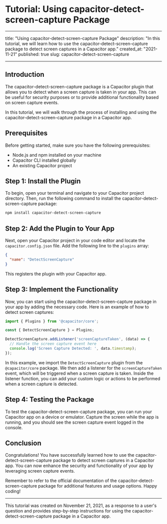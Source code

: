 # Tutorial: Using capacitor-detect-screen-capture Package

---

title: "Using capacitor-detect-screen-capture Package"
description: "In this tutorial, we will learn how to use the capacitor-detect-screen-capture package to detect screen captures in a Capacitor app."
created_at: "2021-11-21"
published: true
slug: capacitor-detect-screen-capture

---

## Introduction

The capacitor-detect-screen-capture package is a Capacitor plugin that allows you to detect when a screen capture is taken in your app. This can be useful for security purposes or to provide additional functionality based on screen capture events.

In this tutorial, we will walk through the process of installing and using the capacitor-detect-screen-capture package in a Capacitor app.

## Prerequisites

Before getting started, make sure you have the following prerequisites:

- Node.js and npm installed on your machine
- Capacitor CLI installed globally
- An existing Capacitor project

## Step 1: Install the Plugin

To begin, open your terminal and navigate to your Capacitor project directory. Then, run the following command to install the capacitor-detect-screen-capture package:

```bash
npm install capacitor-detect-screen-capture
```

## Step 2: Add the Plugin to Your App

Next, open your Capacitor project in your code editor and locate the `capacitor.config.json` file. Add the following line to the `plugins` array:

```json
{
  "name": "DetectScreenCapture"
}
```

This registers the plugin with your Capacitor app.

## Step 3: Implement the Functionality

Now, you can start using the capacitor-detect-screen-capture package in your app by adding the necessary code. Here is an example of how to detect screen captures:

```typescript
import { Plugins } from '@capacitor/core';

const { DetectScreenCapture } = Plugins;

DetectScreenCapture.addListener('screenCaptureTaken', (data) => {
  // Handle the screen capture event here
  console.log('Screen Capture Detected: ', data.timestamp);
});
```

In this example, we import the `DetectScreenCapture` plugin from the `@capacitor/core` package. We then add a listener for the `screenCaptureTaken` event, which will be triggered when a screen capture is taken. Inside the listener function, you can add your custom logic or actions to be performed when a screen capture is detected.

## Step 4: Testing the Package

To test the capacitor-detect-screen-capture package, you can run your Capacitor app on a device or emulator. Capture the screen while the app is running, and you should see the screen capture event logged in the console.

## Conclusion

Congratulations! You have successfully learned how to use the capacitor-detect-screen-capture package to detect screen captures in a Capacitor app. You can now enhance the security and functionality of your app by leveraging screen capture events.

Remember to refer to the official documentation of the capacitor-detect-screen-capture package for additional features and usage options. Happy coding!

---

This tutorial was created on November 21, 2021, as a response to a user's question and provides step-by-step instructions for using the capacitor-detect-screen-capture package in a Capacitor app.
